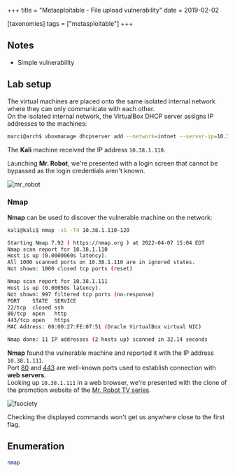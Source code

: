 +++
title = "Metasploitable - File upload vulnerability"
date = 2019-02-02

[taxonomies]
tags = ["metasploitable"]
+++

## Notes

- Simple vulnerability

## Lab setup

The virtual machines are placed onto the same isolated internal network where they can only communicate with each other.<br>
On the isolated internal network, the VirtualBox DHCP server assigns IP addresses to the machines:

```sh
marci@arch$ vboxmanage dhcpserver add --network=intnet --server-ip=10.38.1.1 --lower-ip=10.38.1.110 --upper-ip=10.38.1.120 --netmask=255.255.255.0 --enable
```

The **Kali** machine received the IP address `10.38.1.110`.

Launching **Mr. Robot**, we're presented with a login screen that cannot be bypassed as the login credentials aren't known.

![mr_robot](https://www.dropbox.com/s/rftjad3vikt9yyp/mr_robot.jpg?dl=1)


### Nmap

**Nmap** can be used to discover the vulnerable machine on the network:

```sh
kali@kali$ nmap -sS -T4 10.38.1.110-120
```

```sh
Starting Nmap 7.92 ( https://nmap.org ) at 2022-04-07 15:04 EDT
Nmap scan report for 10.38.1.110
Host is up (0.0000060s latency).
All 1000 scanned ports on 10.38.1.110 are in ignored states.
Not shown: 1000 closed tcp ports (reset)

Nmap scan report for 10.38.1.111
Host is up (0.00050s latency).
Not shown: 997 filtered tcp ports (no-response)
PORT    STATE  SERVICE
22/tcp  closed ssh
80/tcp  open   http
443/tcp open   https
MAC Address: 08:00:27:FE:07:51 (Oracle VirtualBox virtual NIC)

Nmap done: 11 IP addresses (2 hosts up) scanned in 32.14 seconds
```

**Nmap** found the vulnerable machine and reported it with the IP address `10.38.1.111`.<br>
Port [80](https://www.iana.org/assignments/service-names-port-numbers/service-names-port-numbers.xhtml?search=80) and [443](https://www.iana.org/assignments/service-names-port-numbers/service-names-port-numbers.xhtml?search=443) are well-known ports used to establish connection with **web servers**.<br>
Looking up `10.38.1.111` in a web browser, we're presented with the clone of the promotion website of the [Mr. Robot TV series](https://www.imdb.com/title/tt4158110/).

![fsociety](https://www.dropbox.com/s/mh5v8lc88k9r8tx/fsociety.png?dl=1)

Checking the displayed commands won't get us anywhere close to the first flag.

## Enumeration

```sh
nmap


```
